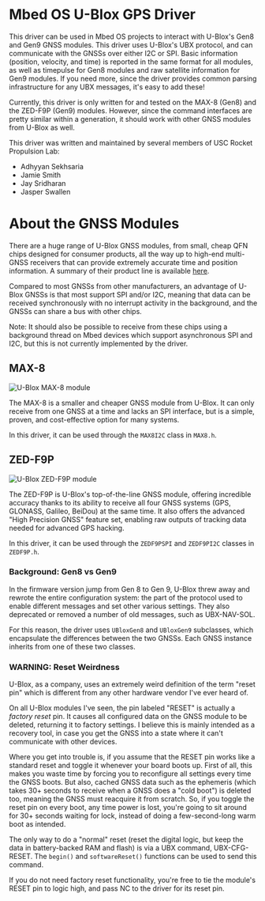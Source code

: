 # Mbed OS U-Blox GPS Driver

This driver can be used in Mbed OS projects to interact with U-Blox's Gen8 and Gen9 GNSS modules.  This driver uses U-Blox's UBX protocol, and can communicate with the GNSSs over either I2C or SPI.  Basic information (position, velocity, and time) is reported in the same format for all modules, as well as timepulse for Gen8 modules and raw satellite information for Gen9 modules.  If you need more, since the driver provides common parsing infrastructure for any UBX messages, it's easy to add these!

Currently, this driver is only written for and tested on the MAX-8 (Gen8) and the ZED-F9P (Gen9) modules.  However, since the command interfaces are pretty similar within a generation, it should work with other GNSS modules from U-Blox as well.

This driver was written and maintained by several members of USC Rocket Propulsion Lab:
- Adhyyan Sekhsaria
- Jamie Smith
- Jay Sridharan
- Jasper Swallen

# About the GNSS Modules

There are a huge range of U-Blox GNSS modules, from small, cheap QFN chips designed for consumer products, all the way up to high-end multi-GNSS receivers that can provide extremely accurate time and position information.  A summary of their product line is available [here](https://www.u-blox.com/sites/default/files/GNSS_LineCard_UBX-13004717.pdf).

Compared to most GNSSs from other manufacturers, an advantage of U-Blox GNSSs is that most support SPI and/or I2C, meaning that data can be received synchronously with no interrupt activity in the background, and the GNSSs can share a bus with other chips.  

Note: It should also be possible to receive from these chips using a background thread on Mbed devices which support asynchronous SPI and I2C, but this is not currently implemented by the driver.

## MAX-8

![U-Blox MAX-8 module](https://content.u-blox.com/sites/default/files/products/MAX-8-top-bottom.png)

The MAX-8 is a smaller and cheaper GNSS module from U-Blox.  It can only receive from one GNSS at a time and lacks an SPI interface, but is a simple, proven, and cost-effective option for many systems.

In this driver, it can be used through the `MAX8I2C` class in `MAX8.h`.

## ZED-F9P

![U-Blox ZED-F9P module](https://content.u-blox.com/sites/default/files/products/ZED-F9P-top-bottom.png)

The ZED-F9P is U-Blox's top-of-the-line GNSS module, offering incredible accuracy thanks to its ability to receive all four GNSS systems (GPS, GLONASS, Galileo, BeiDou) at the same time.  It also offers the advanced "High Precision GNSS" feature set, enabling raw outputs of tracking data needed for advanced GPS hacking.

In this driver, it can be used through the `ZEDF9PSPI` and `ZEDF9PI2C` classes in `ZEDF9P.h`.

### Background: Gen8 vs Gen9
In the firmware version jump from Gen 8 to Gen 9, U-Blox threw away and rewrote the entire configuration system: the part of the protocol used to enable different messages and set other various settings.  They also deprecated or removed a number of old messages, such as UBX-NAV-SOL.

For this reason, the driver uses `UBloxGen8` and `UBloxGen9` subclasses, which encapsulate the differences between the two GNSSs.  Each GNSS instance inherits from one of these two classes.

### WARNING: Reset Weirdness
U-Blox, as a company, uses an extremely weird definition of the term "reset pin" which is different from any other hardware vendor I've ever heard of.

On all U-Blox modules I've seen, the pin labeled "RESET" is actually a *factory reset* pin.  It causes all configured data on the GNSS module to be deleted, returning it to factory settings.  I believe this is mainly intended as a recovery tool, in case you get the GNSS into a state where it can't communicate with other devices.

Where you get into trouble is, if you assume that the RESET pin works like a standard reset and toggle it whenever your board boots up.  First of all, this makes you waste time by forcing you to reconfigure all settings every time the GNSS boots.  But also, cached GNSS data such as the ephemeris (which takes 30+ seconds to receive when a GNSS does a "cold boot") is deleted too, meaning the GNSS must reacquire it from scratch. So, if you toggle the reset pin on every boot, any time power is lost, you're going to sit around for 30+ seconds waiting for lock, instead of doing a few-second-long warm boot as intended.  

The only way to do a "normal" reset (reset the digital logic, but keep the data in battery-backed RAM and flash) is via a UBX command, UBX-CFG-RESET.  The `begin()` and `softwareReset()` functions can be used to send this command.

If you do not need factory reset functionality, you're free to tie the module's RESET pin to logic high, and pass NC to the driver for its reset pin.